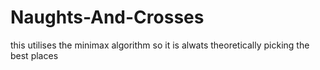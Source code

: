 # Naughts-And-Crosses
this utilises the minimax algorithm so it is alwats theoretically picking the best places
